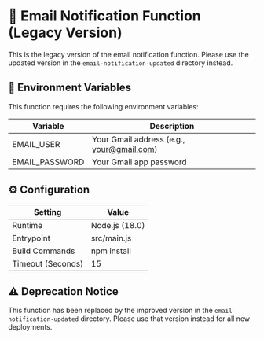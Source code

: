 # 📧 Email Notification Function (Legacy Version)

This is the legacy version of the email notification function. Please use the updated version in the `email-notification-updated` directory instead.

## 🔐 Environment Variables

This function requires the following environment variables:

| Variable        | Description                                  |
|-----------------|----------------------------------------------|
| EMAIL_USER      | Your Gmail address (e.g., your@gmail.com)    |
| EMAIL_PASSWORD  | Your Gmail app password                      |

## ⚙️ Configuration

| Setting           | Value                     |
|-------------------|---------------------------|
| Runtime           | Node.js (18.0)            |
| Entrypoint        | src/main.js               |
| Build Commands    | npm install               |
| Timeout (Seconds) | 15                        |

## ⚠️ Deprecation Notice

This function has been replaced by the improved version in the `email-notification-updated` directory. Please use that version instead for all new deployments.
